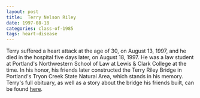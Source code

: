 ```yaml
---
layout: post
title:  Terry Nelson Riley
date: 1997-08-18
categories: class-of-1985
tags: heart-disease
---
```


Terry suffered a heart attack at the age of 30, on August 13, 1997, and he died in the hospital five days later, on August 18, 1997. He was a law student at Portland's Northwestern School of Law at Lewis & Clark College at the time. In his honor, his friends later constructed the Terry Riley Bridge in Portland's Tryon Creek State Natural Area, which stands in his memory. Terry's full obituary, as well as a story about the bridge his friends built, can be found [here](http://tinyurl.com/guxxo9m).


